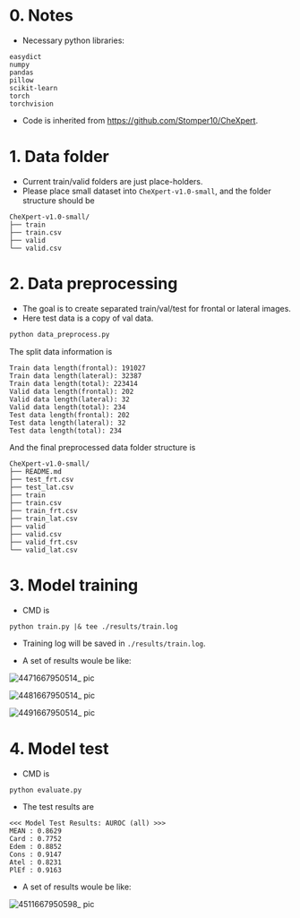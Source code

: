 # 0. Notes
* Necessary python libraries:
```
easydict
numpy
pandas
pillow
scikit-learn
torch
torchvision
```

* Code is inherited from https://github.com/Stomper10/CheXpert.


# 1. Data folder
* Current train/valid folders are just place-holders.
* Please place small dataset into `CheXpert-v1.0-small`, and the folder structure should be
```
CheXpert-v1.0-small/
├── train
├── train.csv
├── valid
└── valid.csv
```

# 2. Data preprocessing
* The goal is to create separated train/val/test for frontal or lateral images.
* Here test data is a copy of val data.

```bash
python data_preprocess.py
```

The split data information is
```
Train data length(frontal): 191027
Train data length(lateral): 32387
Train data length(total): 223414
Valid data length(frontal): 202
Valid data length(lateral): 32
Valid data length(total): 234
Test data length(frontal): 202
Test data length(lateral): 32
Test data length(total): 234
```

And the final preprocessed data folder structure is
```
CheXpert-v1.0-small/
├── README.md
├── test_frt.csv
├── test_lat.csv
├── train
├── train.csv
├── train_frt.csv
├── train_lat.csv
├── valid
├── valid.csv
├── valid_frt.csv
└── valid_lat.csv
```

# 3. Model training
* CMD is
```
python train.py |& tee ./results/train.log
```

* Training log will be saved in `./results/train.log`.

* A set of results woule be like:

![4471667950514_ pic](https://user-images.githubusercontent.com/70530470/200718758-db1f13d7-fe18-4496-a000-9424819b7fe8.jpg)

![4481667950514_ pic](https://user-images.githubusercontent.com/70530470/200718784-bf111111-9b71-4b6f-b434-700711158c00.jpg)

![4491667950514_ pic](https://user-images.githubusercontent.com/70530470/200718814-483d2fc9-9dfd-489e-8c04-6eb62e65bd4a.jpg)


# 4. Model test
* CMD is
```bash
python evaluate.py
```

* The test results are
```
<<< Model Test Results: AUROC (all) >>>
MEAN : 0.8629
Card : 0.7752
Edem : 0.8852
Cons : 0.9147
Atel : 0.8231
PlEf : 0.9163
```

* A set of results woule be like:

![4511667950598_ pic](https://user-images.githubusercontent.com/70530470/200718833-f3ac8cac-04bc-4a71-bce5-7d41c4abca90.jpg)


